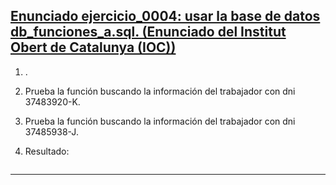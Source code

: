 <h2><a href="https://github.com/sufigueroa87/dam/blob/main/postgreSQL/funciones/db_funciones_a.sql">Enunciado ejercicio_0004: usar la base de datos db_funciones_a.sql. (Enunciado del Institut Obert de Catalunya (IOC))</a></h2>
<div>
<ol>
	<li>
   		<p>
	   		.
   		</p>
   	</li>
   	<li>
   		<p>
	   		Prueba la función buscando la información del trabajador con dni 37483920-K.
   		</p>
   	</li>
   	<li>
   		<p>
	   		Prueba la función buscando la información del trabajador con dni 37485938-J.
   		</p>
   	</li>
   	<li>
   		<p>
	   		Resultado:
   		</p>
   		<img src=""/>
   	</li>
</ol>
</div>
<hr/>

